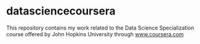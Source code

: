 # datasciencecoursera
This repository contains my work related to the Data Science Specialization course offered by John  Hopkins University through www.coursera.com
